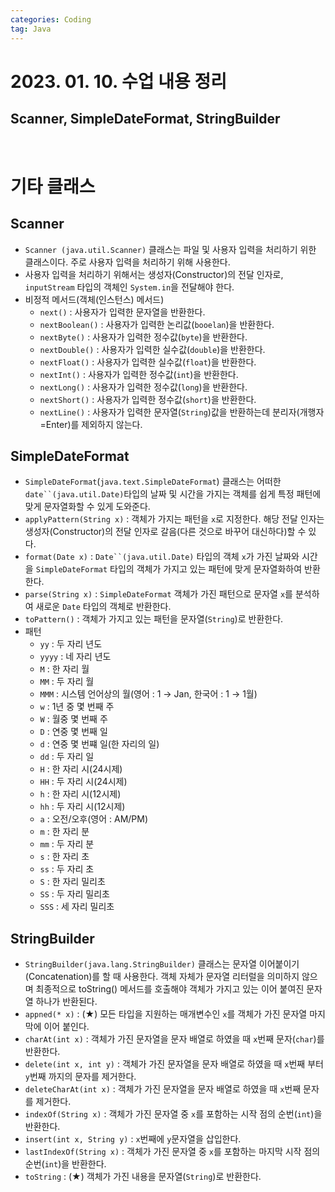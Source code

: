 ```yaml
---
categories: Coding	
tag: Java
---
```


# 2023. 01. 10. 수업 내용 정리

##  Scanner, SimpleDateFormat, StringBuilder

<br>

# 기타 클래스

## Scanner
* `Scanner (java.util.Scanner)` 클래스는 파일 및 사용자 입력을 처리하기 위한 클래스이다. 주로 사용자 입력을 처리하기 위해 사용한다.
* 사용자 입력을 처리하기 위해서는 생성자(Constructor)의 전달 인자로, `inputStream` 타입의 객체인 `System.in`을 전달해야 한다.
* 비정적 메서드(객체(인스턴스) 메서드)
   * `next()` : 사용자가 입력한 문자열을 반환한다. 
   * `nextBoolean()` : 사용자가 입력한 논리값(`booelan`)을 반환한다.
   * `nextByte()` : 사용자가 입력한 정수값(`byte`)을 반환한다.
   * `nextDouble()` : 사용자가 입력한 실수값(`double`)을 반환한다.
   * `nextFloat()` : 사용자가 입력한 실수값(`float`)을 반환한다.
   * `nextInt()` : 사용자가 입력한 정수값(`int`)을 반환한다.
   * `nextLong()` : 사용자가 입력한 정수값(`long`)을 반환한다.
   * `nextShort()` : 사용자가 입력한 정수값(`short`)을 반환한다.
   * `nextLine()` : 사용자가 입력한 문자열(`String`)값을 반환하는데 분리자(개행자=Enter)를 제외하지 않는다.

## SimpleDateFormat
* `SimpleDateFormat`(`java.text.SimpleDateFormat`) 클래스는 어떠한 `date``(java.util.Date)`타입의 날짜 및 시간을 가지는 객체를 쉽게 특정 패턴에 맞게 문자열화할 수 있게 도와준다. 
* `applyPattern(String x)` : 객체가 가지는 패턴을 `x`로 지정한다. 해당 전달 인자는 생성자(Constructor)의 전달 인자로 갈음(다른 것으로 바꾸어 대신하다)할 수 있다.  
* `format(Date x)` : `Date``(java.util.Date)` 타입의 객체 `x`가 가진 날짜와 시간을 `SimpleDateFormat` 타입의 객체가 가지고 있는 패턴에 맞게 문자열화하여 반환한다. 
* `parse(String x)` : `SimpleDateFormat` 객체가 가진 패턴으로 문자열 `x`를 분석하여 새로운 `Date` 타입의 객체로 반환한다.
* `toPattern()` : 객체가 가지고 있는 패턴을 문자열(`String`)로 반환한다. 
*  패턴 
    * `yy` : 두 자리 년도
    * `yyyy` : 네 자리 년도 
    * `M` : 한 자리 월
    * `MM` : 두 자리 월
    * `MMM` : 시스템 언어상의 월(영어 : 1 → Jan, 한국어 : 1 → 1월)
    * `w` : 1년 중 몇 번째 주
    * `W` : 월중 몇 번째 주 
    * `D` : 연중 몇 번째 일
    * `d` : 연중 몇 번쨰 일(한 자리의 일)
    * `dd` : 두 자리 일
    * `H` : 한 자리 시(24시제)
    * `HH` : 두 자리 시(24시제)
    * `h` : 한 자리 시(12시제)
    * `hh` : 두 자리 시(12시제)
    * `a` : 오전/오후(영어 : AM/PM)
    * `m` : 한 자리 분
    * `mm` : 두 자리 분
    * `s` : 한 자리 초
    * `ss` : 두 자리 초
    * `S` : 한 자리 밀리초
    * `SS` : 두 자리 밀리초 
    * `SSS` : 세 자리 밀리초 


## StringBuilder
* `StringBuilder(java.lang.StringBuilder)` 클래스는  문자열 이어붙이기(Concatenation)를 할 때 사용한다. 객체 자체가 문자열 리터럴을 의미하지 않으며 최종적으로 toString() 메서드를 호출해야 객체가 가지고 있는 이어 붙여진 문자열 하나가 반환된다.
* `appned(* x)` : (★) 모든 타입을 지원하는 매개변수인 `x`를 객체가 가진 문자열 마지막에 이어 붙인다.
* `charAt(int x)` : 객체가 가진 문자열을 문자 배열로 하였을 때 `x`번째 문자(`char`)를 반환한다.
* `delete(int x, int y)` : 객체가 가진 문자열을 문자 배열로 하였을 때 `x`번째 부터 `y`번째 까지의 문자를 제거한다.
* `deleteCharAt(int x)` : 객체가 가진 문자열을 문자 배열로 하였을 때 `x`번째 문자를 제거한다.
* `indexOf(String x)` : 객체가 가진 문자열 중 `x`를 포함하는 시작 점의 순번(`int`)을 반환한다.
* `insert(int x, String y)` : `x`번째에 `y`문자열을 삽입한다. 
* `lastIndexOf(String x)` : 객체가 가진 문자열 중 `x`를 포함하는 마지막 시작 점의 순번(`int`)을 반환한다.
* `toString` : (★) 객체가 가진 내용을 문자열(`String`)로 반환한다.
